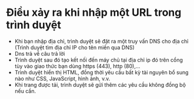 # **Điều xảy ra khi nhập một URL trong trình duyệt**
- Khi bạn nhập địa chỉ, trình duyệt sẽ đặt ra một truy vấn DNS cho địa chỉ (Trình duyệt tìm địa chỉ IP cho tên miền qua DNS) 
- Dns trả về câu trả lời
- Trình duyệt sau đó tạo kết nối đến máy chủ tại địa chỉ ip đó trên cổng tùy vào giao thức bạn dùng https (443), http (80),...
- Trình duyệt hiển thị HTML, đồng thời yêu cầu bất kỳ tài nguyên bổ sung nào như CSS, JavaScript, hình ảnh, v.v. 
- Khi trang được tải, trình duyệt sẽ gửi thêm các yêu cầu không đồng bộ nếu cần.

